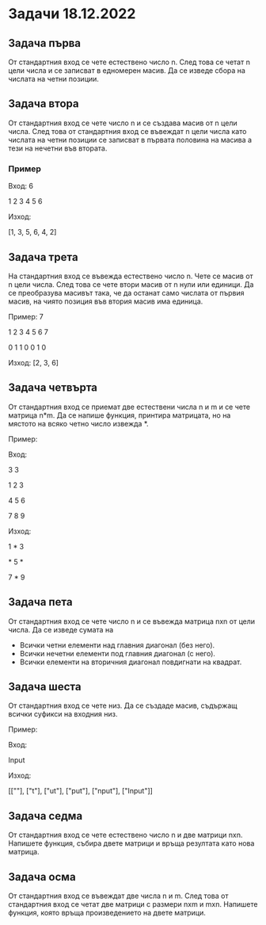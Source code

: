 # Задачи 18.12.2022

## Задача първа
От стандартния вход се чете естествено число n. След това се четат n цели числа и се записват в едномерен масив. Да се изведе сбора на числата на четни позиции.

## Задача втора
От стандартния вход се чете число n и се създава масив от n цели числа. След това от стандартния вход се въвеждат n цели числа като числата на четни позиции се записват в първата половина на масива а тези на нечетни във втората.
### Пример 

Вход:
6

1
2
3
4
5
6

Изход:

[1, 3, 5, 6, 4, 2]

## Задача трета
На стандартния вход се въвежда естествено число n. Чете се масив от n цели числа. След това се чете втори масив от n нули или единици. Да се преобразува масивът така, че да останат само числата от първия масив, на чиято позиция във втория масив има единица.

Пример:
7

1 2 3 4 5 6 7

0 1 1 0 0 1 0

Изход:
[2, 3, 6]

## Задача четвърта
От стандартния вход се приемат две естествени числа n и m и се чете матрица n*m. Да се напише функция, принтира матрицата, но на мястото на всяко четно число извежда *.

Пример:

Вход:

3 3

1 2 3

4 5 6

7 8 9

Изход:

1 * 3

\* 5 *

7  * 9 

## Задача пета
От стандартния вход се чете число n и се въвежда матрица nxn от цели числа. Да се изведе сумата на 
* Всички четни елементи над главния диагонал (без него).
* Всички нечетни елементи под главния диагонал (с него).
* Всички елементи на вторичния диагонал повдигнати на квадрат.

## Задача шеста
От стандартния вход се чете низ. Да се създаде масив, съдържащ всички суфикси на входния низ.

Пример:

Вход:

Input

Изход:

[[""], ["t"], ["ut"], ["put"], ["nput"], ["Input"]]

## Задача седма
От стандартния вход се чете естествено число n и две матрици nxn. Напишете функция, събира двете матрици и връща резултата като нова матрица.

## Задача осма
От стандартния вход се въвеждат две числа n и m. След това от стандартния вход се четат две матрици с размери nxm и mxn. Напишете функция, която връща произведението на двете матрици.